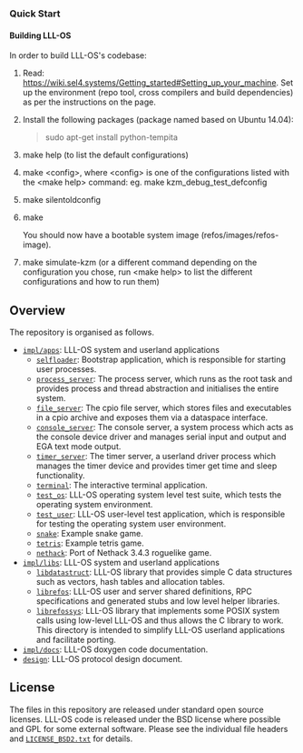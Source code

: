 ### Quick Start

#### Building LLL-OS

In order to build LLL-OS's codebase:

1. Read: https://wiki.sel4.systems/Getting_started#Setting_up_your_machine. Set up the environment
   (repo tool, cross compilers and build dependencies) as per the instructions on the page.

2. Install the following packages (package named based on Ubuntu 14.04):
   > sudo apt-get install python-tempita

3. make help (to list the default configurations)

4. make \<config\>, where \<config\> is one of the configurations listed with the \<make help\> command:
   eg. make kzm\_debug\_test\_defconfig

5. make silentoldconfig

6. make

   You should now have a bootable system image (refos/images/refos-image).


7. make simulate-kzm (or a different command depending on the configuration you chose, run \<make help\>
   to list the different configurations and how to run them)

Overview
--------

The repository is organised as follows.

 * [`impl/apps`](impl/apps/): LLL-OS system and userland applications
    * [`selfloader`](impl/apps/selfloader/): Bootstrap application, which is responsible for starting
      user processes.
    * [`process_server`](impl/apps/process_server/): The process server, which runs as the root
      task and provides process and thread abstraction and initialises the entire system.
    * [`file_server`](impl/apps/file_server/): The cpio file server, which stores files and
      executables in a cpio archive and exposes them via a dataspace interface.
    * [`console_server`](impl/apps/console_server/): The console server, a system process which acts
      as the console device driver and manages serial input and output and EGA text mode output.
    * [`timer_server`](impl/apps/timer_server/): The timer server, a userland driver process which
      manages the timer device and provides timer get time and sleep functionality.
    * [`terminal`](impl/apps/terminal/): The interactive terminal application.
    * [`test_os`](impl/apps/test_os/): LLL-OS operating system level test suite, which tests the
      operating system environment.
    * [`test_user`](impl/apps/test_os/): LLL-OS user-level test application, which is responsible for
      testing the operating system user environment.
    * [`snake`](impl/apps/snake/): Example snake game.
    * [`tetris`](impl/apps/tetris/): Example tetris game.
    * [`nethack`](impl/apps/nethack/): Port of Nethack 3.4.3 roguelike game.
 * [`impl/libs`](impl/libs/): LLL-OS system and userland applications
    * [`libdatastruct`](impl/libs/libdatastruct/): LLL-OS library that provides simple C data structures such as
      vectors, hash tables and allocation tables.
    * [`librefos`](impl/libs/librefos/): LLL-OS user and server shared definitions, RPC specifications and
      generated stubs and low level helper libraries.
    * [`librefossys`](impl/libs/librefossys/): LLL-OS library that implements some POSIX system calls using low-level
      LLL-OS and thus allows the C library to work. This directory is intended to simplify LLL-OS 
      userland applications and facilitate porting.
 * [`impl/docs`](impl/docs/): LLL-OS doxygen code documentation.
 * [`design`](design/): LLL-OS protocol design document.

License
-------

The files in this repository are released under standard open source
licenses. LLL-OS code is released under the BSD license where possible and GPL for some
external software. Please see the individual file headers and
[`LICENSE_BSD2.txt`](LICENSE_BSD2.txt) for details.
